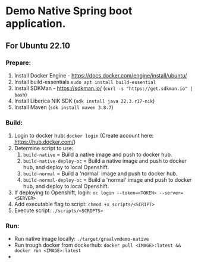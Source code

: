# Demo Native Spring boot application.

## For Ubuntu 22.10

### Prepare:
1. Install Docker Engine - https://docs.docker.com/engine/install/ubuntu/
2. Install build-essentials `sudo apt install build-essential`
3. Install SDKMan - https://sdkman.io/ (`curl -s "https://get.sdkman.io" | bash`)
4. Install Liberica NIK SDK (`sdk install java 22.3.r17-nik`)
5. Install Maven (`sdk install maven 3.8.7`)

### Build:
1. Login to docker hub: `docker login` (Create account here: https://hub.docker.com/)
2. Determine script to use:
   1. `build-native` = Build a native image and push to docker hub.
   2. `build-native-deploy-oc` = Build a native image and push to docker hub, and deploy to local Openshift.
   3. `build-normal` = Build a 'normal' image and push to docker hub.
   4. `build-normal-deploy-oc` = Build a 'normal' image and push to docker hub, and deploy to local Openshift.
3. If deploying to Openshift, login: `oc login --token=<TOKEN> --server=<SERVER>`
4. Add executable flag to script: `chmod +x scripts/<SCRIPT>`
5. Execute script: `./scripts/<SCRIPTS>`

### Run:

- Run native image locally: `./target/graalvmdemo-native`
- Run trough docker from dockerhub: `docker pull <IMAGE>:latest && docker run <IMAGE>:latest `
- 